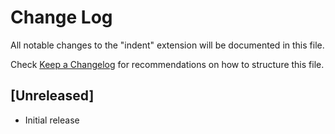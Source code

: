 # Change Log

All notable changes to the "indent" extension will be documented in this file.

Check [Keep a Changelog](http://keepachangelog.com/) for recommendations on how to structure this file.

## [Unreleased]

- Initial release